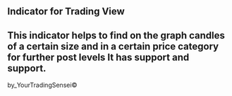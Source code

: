 Indicator for Trading View
---------------------------------------------------------------------------------------------------------------------------------------
This indicator helps to find on the graph candles of a certain size and in a certain price category for further post levels
It has support and support.
---------------------------------------------------------------------------------------------------------------------------------------
by_YourTradingSensei©
